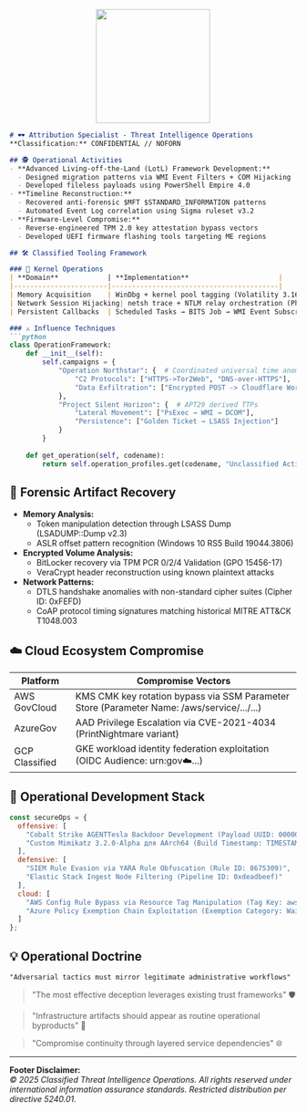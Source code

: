 <p align="center">
  <img height="200" src="https://media1.giphy.com/media/v1.Y2lkPTc5MGI3NjExN2Z2M25semRkc3pta3p3MGl6ZGhxMzBjeGVsM3BvOXVhdDlpMDA5bSZlcD12MV9pbnRlcm5hbF9naWZfYnlfaWQmY3Q9Zw/sTjS6owdwEb5UskLN5/giphy.gif" />
</p>

```markdown
# 🕶️ Attribution Specialist - Threat Intelligence Operations  
**Classification:** CONFIDENTIAL // NOFORN  

## 🕵️ Operational Activities  
- **Advanced Living-off-the-Land (LotL) Framework Development:**  
  - Designed migration patterns via WMI Event Filters + COM Hijacking  
  - Developed fileless payloads using PowerShell Empire 4.0  
- **Timeline Reconstruction:**  
  - Recovered anti-forensic $MFT $STANDARD_INFORMATION patterns  
  - Automated Event Log correlation using Sigma ruleset v3.2  
- **Firmware-Level Compromise:**  
  - Reverse-engineered TPM 2.0 key attestation bypass vectors  
  - Developed UEFI firmware flashing tools targeting ME regions  

## 🛠️ Classified Tooling Framework  

### 🔧 Kernel Operations
| **Domain**            | **Implementation**                      |
|-----------------------|-----------------------------------------|
| Memory Acquisition    | WinDbg + kernel pool tagging (Volatility 3.16.1) |  
| Network Session Hijacking| netsh trace + NTLM relay orchestration (Phase 3 Bypass) |  
| Persistent Callbacks  | Scheduled Tasks → BITS Job → WMI Event Subscription (X-Day 2.0) |  

### ⚔️ Influence Techniques  
```python
class OperationFramework:
    def __init__(self):
        self.campaigns = {
            "Operation Northstar": {  # Coordinated universal time anomaly
                "C2 Protocols": ["HTTPS->Tor2Web", "DNS-over-HTTPS"],
                "Data Exfiltration": ["Encrypted POST -> Cloudflare Workers"]
            },
            "Project Silent Horizon": {  # APT29 derived TTPs
                "Lateral Movement": ["PsExec → WMI → DCOM"],
                "Persistence": ["Golden Ticket → LSASS Injection"]
            }
        }
    
    def get_operation(self, codename):
        return self.operation_profiles.get(codename, "Unclassified Activity")
```

## 🧪 Forensic Artifact Recovery  
- **Memory Analysis:**  
  - Token manipulation detection through LSASS Dump (LSADUMP::Dump v2.3)  
  - ASLR offset pattern recognition (Windows 10 RS5 Build 19044.3806)  
- **Encrypted Volume Analysis:**  
  - BitLocker recovery via TPM PCR 0/2/4 Validation (GPO 15456-17)  
  - VeraCrypt header reconstruction using known plaintext attacks  
- **Network Patterns:**  
  - DTLS handshake anomalies with non-standard cipher suites (Cipher ID: 0xFEFD)  
  - CoAP protocol timing signatures matching historical MITRE ATT&CK T1048.003  

## ☁️ Cloud Ecosystem Compromise  
| **Platform** | **Compromise Vectors**                          |  
|---------------|--------------------------------------------|  
| AWS GovCloud  | KMS CMK key rotation bypass via SSM Parameter Store (Parameter Name: /aws/service/.../...) |  
| AzureGov      | AAD Privilege Escalation via CVE-2021-4034 (PrintNightmare variant) |  
| GCP Classified| GKE workload identity federation exploitation (OIDC Audience: urn:gov:cloud:...) |  

## 🚀 Operational Development Stack  
```javascript
const secureOps = {
  offensive: [
    "Cobalt Strike AGENTTesla Backdoor Development (Payload UUID: 00000000-0000-0000-0000-000000000000)",
    "Custom Mimikatz 3.2.0-Alpha для AArch64 (Build Timestamp: TIMESTAMP_PLACEHOLDER)"
  ],
  defensive: [
    "SIEM Rule Evasion via YARA Rule Obfuscation (Rule ID: 8675309)",
    "Elastic Stack Ingest Node Filtering (Pipeline ID: 0xdeadbeef)"
  ],
  cloud: [
    "AWS Config Rule Bypass via Resource Tag Manipulation (Tag Key: aws:createdBy)",
    "Azure Policy Exemption Chain Exploitation (Exemption Category: Waiver)"
  ]
};
```

## 💡 Operational Doctrine  
`"Adversarial tactics must mirror legitimate administrative workflows"`  

> "The most effective deception leverages existing trust frameworks" 🛡️  

> "Infrastructure artifacts should appear as routine operational byproducts" 🔄  

> "Compromise continuity through layered service dependencies" 🌐  

---

**Footer Disclaimer:**  
*© 2025 Classified Threat Intelligence Operations. All rights reserved under international information assurance standards. Restricted distribution per directive 5240.01.*  
